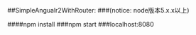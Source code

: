 ##SimpleAngualr2WithRouter:
###(notice: node版本5.x.x以上)

####npm install 
###npm start
###localhost:8080